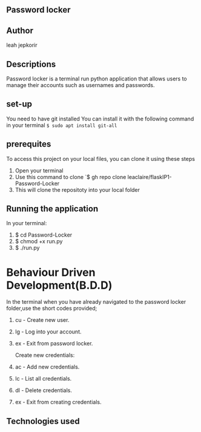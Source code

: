 ## Password locker

## Author

leah jepkorir

## Descriptions

Password locker is a terminal run python application that allows users to manage their accounts such as usernames and passwords.



## set-up
You need to have git installed
You can install it with the following command in your terminal
`$ sudo apt install git-all`


## prerequites

To access this project on your local files, you can clone it using these steps
1. Open your terminal
2. Use this command to clone `$ gh repo clone leaclaire/flaskIP1-Password-Locker
3. This will clone the repositoty into your local folder


## Running the application
In your terminal:
 1. $ cd Password-Locker
 2. $ chmod +x run.py
 3. $ ./run.py

 
# Behaviour Driven Development(B.D.D)
  In the terminal when you have already navigated to the password locker folder,use the short codes provided;

1. cu - Create new user.
2. lg - Log into your account.
3. ex - Exit from password locker.

    Create new credentials:
1. ac - Add  new credentials.
2. lc - List all credentials.
3. dl - Delete credentials.
4. ex - Exit from creating credentials.



## Technologies used
